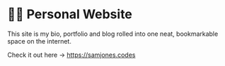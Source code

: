 # 👨‍💻 Personal Website

This site is my bio, portfolio and blog rolled into one neat, bookmarkable space on the internet.

Check it out here -> https://samjones.codes
